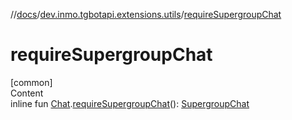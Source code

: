 //[docs](../../index.md)/[dev.inmo.tgbotapi.extensions.utils](index.md)/[requireSupergroupChat](require-supergroup-chat.md)



# requireSupergroupChat  
[common]  
Content  
inline fun [Chat](../dev.inmo.tgbotapi.types.chat.abstracts/-chat/index.md).[requireSupergroupChat](require-supergroup-chat.md)(): [SupergroupChat](../dev.inmo.tgbotapi.types.chat.abstracts/-supergroup-chat/index.md)  



